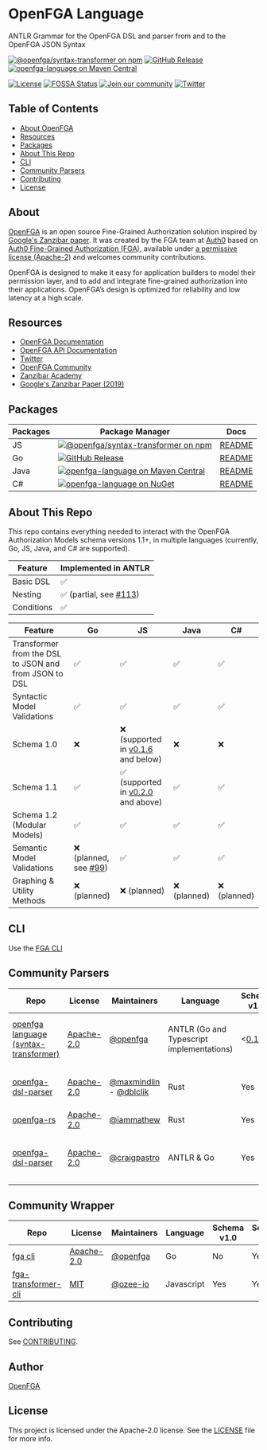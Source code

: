 # OpenFGA Language

ANTLR Grammar for the OpenFGA DSL and parser from and to the OpenFGA JSON Syntax

[![@openfga/syntax-transformer on npm](https://img.shields.io/npm/v/%40openfga%2Fsyntax-transformer/beta?label=%40openfga%2Fsyntax-transformer&style=flat-square)](https://www.npmjs.com/package/@openfga/syntax-transformer)
[![GitHub Release](https://img.shields.io/github/v/release/openfga/language?include_prereleases&filter=pkg%2Fgo%2Fv*&label=go%20release)](https://github.com/openfga/language/tree/main/pkg/go)
[![openfga-language on Maven Central](https://img.shields.io/maven-central/v/dev.openfga/openfga-language?style=flat-square&label=maven-central)](https://central.sonatype.com/artifact/dev.openfga/openfga-language)

[![License](https://img.shields.io/badge/License-Apache_2.0-blue.svg)](./LICENSE)
[![FOSSA Status](https://app.fossa.com/api/projects/git%2Bgithub.com%2Fopenfga%2Flanguage.svg?type=shield)](https://app.fossa.com/projects/git%2Bgithub.com%2Fopenfga%2Flanguage?ref=badge_shield)
[![Join our community](https://img.shields.io/badge/slack-cncf_%23openfga-40abb8.svg?logo=slack)](https://openfga.dev/community)
[![Twitter](https://img.shields.io/twitter/follow/openfga?color=%23179CF0&logo=twitter&style=flat-square "@openfga on Twitter")](https://twitter.com/openfga)

## Table of Contents

- [About OpenFGA](#about)
- [Resources](#resources)
- [Packages](#packages)
- [About This Repo](#about-this-repo)
- [CLI](#cli)
- [Community Parsers](#community-parsers)
- [Contributing](#contributing)
- [License](#license)

## About

[OpenFGA](https://openfga.dev) is an open source Fine-Grained Authorization solution inspired by [Google's Zanzibar paper](https://research.google/pubs/pub48190/). It was created by the FGA team at [Auth0](https://auth0.com) based on [Auth0 Fine-Grained Authorization (FGA)](https://fga.dev), available under [a permissive license (Apache-2)](https://github.com/openfga/rfcs/blob/main/LICENSE) and welcomes community contributions.

OpenFGA is designed to make it easy for application builders to model their permission layer, and to add and integrate fine-grained authorization into their applications. OpenFGA’s design is optimized for reliability and low latency at a high scale.

## Resources

- [OpenFGA Documentation](https://openfga.dev/docs)
- [OpenFGA API Documentation](https://openfga.dev/api/service)
- [Twitter](https://twitter.com/openfga)
- [OpenFGA Community](https://openfga.dev/community)
- [Zanzibar Academy](https://zanzibar.academy)
- [Google's Zanzibar Paper (2019)](https://research.google/pubs/pub48190/)

## Packages

| Packages | Package Manager                                                                                                                                                                                                               | Docs                          |
| -------- | ----------------------------------------------------------------------------------------------------------------------------------------------------------------------------------------------------------------------------- | ----------------------------- |
| JS       | [![@openfga/syntax-transformer on npm](https://img.shields.io/npm/v/%40openfga%2Fsyntax-transformer/beta?label=%40openfga%2Fsyntax-transformer&style=flat-square)](https://www.npmjs.com/package/@openfga/syntax-transformer) | [README](/pkg/js/README.md)   |
| Go       | [![GitHub Release](https://img.shields.io/github/v/release/openfga/language?include_prereleases&filter=pkg%2Fgo%2Fv*&label=openfga-language)](https://github.com/openfga/language/tree/main/pkg/go)                           | [README](/pkg/go/README.md)   |
| Java     | [![openfga-language on Maven Central](https://img.shields.io/maven-central/v/dev.openfga/openfga-language?style=flat-square&label=openfga-language)](https://central.sonatype.com/artifact/dev.openfga/openfga-language)      | [README](/pkg/java/README.md) |
| C#       | [![openfga-language on NuGet](https://img.shields.io/nuget/v/openfga-language?style=flat-square&label=openfga-language)](https://www.nuget.org/packages/openfga-language)                                                      | [README](/pkg/csharp/README.md) |

## About This Repo

This repo contains everything needed to interact with the OpenFGA Authorization Models schema versions 1.1+, in multiple languages (currently, Go, JS, Java, and C# are supported).

| Feature    | Implemented in ANTLR                                                     |
| ---------- | ------------------------------------------------------------------------ |
| Basic DSL  | ✅                                                                       |
| Nesting    | ✅ (partial, see [#113](https://github.com/openfga/language/issues/113)) |
| Conditions | ✅                                                                       |

| Feature                                               | Go                                                                     | JS                                                                                                      | Java         | C#           |
| ----------------------------------------------------- | ---------------------------------------------------------------------- | ------------------------------------------------------------------------------------------------------- | ------------ | ------------ |
| Transformer from the DSL to JSON and from JSON to DSL | ✅                                                                     | ✅                                                                                                      | ✅           | ✅           |
| Syntactic Model Validations                           | ✅                                                                     | ✅                                                                                                      | ✅           | ✅           |
| Schema 1.0                                            | ❌                                                                     | ❌ (supported in [v0.1.6](https://www.npmjs.com/package/@openfga/syntax-transformer/v/0.1.6) and below) | ❌           | ❌           |
| Schema 1.1                                            | ✅                                                                     | ✅ (supported in [v0.2.0](https://www.npmjs.com/package/@openfga/syntax-transformer) and above)         | ✅           | ✅           |
| Schema 1.2 (Modular Models)                           | ✅                                                                     | ✅                                                                                                      | ✅           | ✅           |
| Semantic Model Validations                            | ❌ (planned, see [#99](https://github.com/openfga/language/issues/99)) | ✅                                                                                                      | ✅           | ✅           |
| Graphing & Utility Methods                            | ❌ (planned)                                                           | ❌ (planned)                                                                                            | ❌ (planned) | ❌ (planned) |

## CLI

Use the [FGA CLI](https://github.com/openfga/cli)

## Community Parsers

| Repo                                                                         | License                                                                            | Maintainers                                                                           | Language                                  | Schema v1.0                                                                 | Schema v1.1                                                                                          | Package Managers                                                                                                                                                                                                                                                                                               | Other Links                                                                                                                    |
| ---------------------------------------------------------------------------- | ---------------------------------------------------------------------------------- | ------------------------------------------------------------------------------------- | ----------------------------------------- | --------------------------------------------------------------------------- | ---------------------------------------------------------------------------------------------------- | -------------------------------------------------------------------------------------------------------------------------------------------------------------------------------------------------------------------------------------------------------------------------------------------------------------- | ------------------------------------------------------------------------------------------------------------------------------ |
| [openfga language (syntax-transformer)](https://github.com/openfga/language) | [Apache-2.0](https://github.com/openfga/language/blob/main/LICENSE)                | [@openfga](https://github.com/orgs/openfga/people)                                    | ANTLR (Go and Typescript implementations) | <[0.1.5](https://www.npmjs.com/package/@openfga/syntax-transformer/v/0.1.5) | Yes (v0.0.8+)                                                                                        | [![npm:@openfga/syntax-transformer](https://img.shields.io/npm/v/@openfga/syntax-transformer.svg?style=flat)](https://www.npmjs.com/package/@openfga/syntax-transformer) - ![GitHub release (latest SemVer)](https://img.shields.io/github/v/release/openfga/language?label=go)                                |                                                                                                                                |
| [openfga-dsl-parser](https://github.com/maxmindlin/openfga-dsl-parser)       | [Apache-2.0](https://github.com/maxmindlin/openfga-dsl-parser/blob/master/LICENSE) | [@maxmindlin](https://github.com/maxmindlin) - [@dblclik](https://github.com/dblclik) | Rust                                      | Yes                                                                         | No                                                                                                   | [![crates:openfga-dsl-parser](https://img.shields.io/crates/v/openfga-dsl-parser.svg?style=flat)](https://crates.io/crates/openfga-dsl-parser)[![pypi:openfga-dsl-parser-python](https://img.shields.io/pypi/v/openfga-dsl-parser-python.svg?style=flat)](https://pypi.org/project/openfga-dsl-parser-python/) | [WASM](https://github.com/dblclik/openfga-dsl-parser-wasm) - [Python](https://github.com/maxmindlin/openfga-dsl-parser-python) |
| [openfga-rs](https://github.com/iammathew/openfga-rs)                        | [Apache-2.0](https://github.com/iammathew/openfga-rs/blob/main/LICENSE.md)         | [@iammathew](https://github.com/iammathew)                                            | Rust                                      | Yes                                                                         | No                                                                                                   |                                                                                                                                                                                                                                                                                                                |                                                                                                                                |
| [openfga-dsl-parser](https://github.com/craigpastro/openfga-dsl-parser)      | [Apache-2.0](https://github.com/craigpastro/openfga-dsl-parser/blob/main/LICENSE)  | [@craigpastro](https://github.com/craigpastro)                                        | ANTLR & Go                                | Yes                                                                         | Partial (requires self). [Supports nesting](https://github.com/openfga/syntax-transformer/issues/34) | ![GitHub release (latest SemVer)](https://img.shields.io/github/v/release/craigpastro/openfga-dsl-parser?label=go)                                                                                                                                                                                             |                                                                                                                                |

## Community Wrapper

| Repo                                                                  | License                                                                 | Maintainers                                        | Language   | Schema v1.0 | Schema v1.1 | Package Managers                                                                                                                                                           | Other Links |
| --------------------------------------------------------------------- | ----------------------------------------------------------------------- | -------------------------------------------------- | ---------- | ----------- | ----------- | -------------------------------------------------------------------------------------------------------------------------------------------------------------------------- | ----------- |
| [fga cli](https://github.com/openfga/cli)                             | [Apache-2.0](https://github.com/openfga/cli/blob/main/LICENSE)          | [@openfga](https://github.com/orgs/openfga/people) | Go         | No          | Yes         | ![GitHub release (latest SemVer)](https://img.shields.io/github/v/release/openfga/cli?label=go)                                                                            |             |
| [fga-transformer-cli](https://github.com/ozee-io/fga-transformer-cli) | [MIT](https://github.com/ozee-io/fga-transformer-cli/blob/main/LICENSE) | [@ozee-io](https://github.com/orgs/ozee-io/people) | Javascript | Yes         | Yes         | [![npm:@openfga/syntax-transformer](https://img.shields.io/npm/v/@ozee-io/fga-transformer-cli.svg?style=flat)](https://www.npmjs.com/package/@ozee-io/fga-transformer-cli) |             |

## Contributing

See [CONTRIBUTING](https://github.com/openfga/.github/blob/main/CONTRIBUTING.md).

## Author

[OpenFGA](https://github.com/openfga)

## License

This project is licensed under the Apache-2.0 license. See the [LICENSE](https://github.com/openfga/language/blob/main/LICENSE) file for more info.
